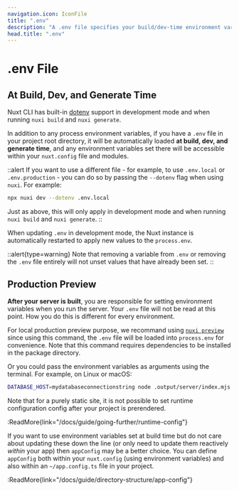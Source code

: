 ```yaml
---
navigation.icon: IconFile
title: ".env"
description: "A .env file specifies your build/dev-time environment variables."
head.title: ".env"
---
```


# .env File

## At Build, Dev, and Generate Time

Nuxt CLI has built-in [dotenv](https://github.com/motdotla/dotenv) support in development mode and when running `nuxi build` and `nuxi generate`.

In addition to any process environment variables, if you have a `.env` file in your project root directory, it will be automatically loaded **at build, dev, and generate time**, and any environment variables set there will be accessible within your `nuxt.config` file and modules.

::alert
If you want to use a different file - for example, to use `.env.local` or `.env.production` - you can do so by passing the `--dotenv` flag when using `nuxi`. For example:

```bash
npx nuxi dev --dotenv .env.local
```

Just as above, this will only apply in development mode and when running `nuxi build` and `nuxi generate`.
::

When updating `.env` in development mode, the Nuxt instance is automatically restarted to apply new values to the `process.env`.

::alert{type=warning}
Note that removing a variable from `.env` or removing the `.env` file entirely will not unset values that have already been set.
::

## Production Preview

**After your server is built**, you are responsible for setting environment variables when you run the server. Your `.env` file will not be read at this point. How you do this is different for every environment.

For local production preview purpose, we recommand using [`nuxi preview`](https://nuxt.com/docs/api/commands/preview) since using this command, the `.env` file will be loaded into `process.env` for convenience. Note that this command requires dependencies to be installed in the package directory. 

Or you could pass the environment variables as arguments using the terminal. For example, on Linux or macOS:

```bash
DATABASE_HOST=mydatabaseconnectionstring node .output/server/index.mjs
```

Note that for a purely static site, it is not possible to set runtime configuration config after your project is prerendered.

:ReadMore{link="/docs/guide/going-further/runtime-config"}

If you want to use environment variables set at build time but do not care about updating these down the line (or only need to update them reactively _within_ your app) then `appConfig` may be a better choice. You can define `appConfig` both within your `nuxt.config` (using environment variables) and also within an `~/app.config.ts` file in your project.

:ReadMore{link="/docs/guide/directory-structure/app-config"}
